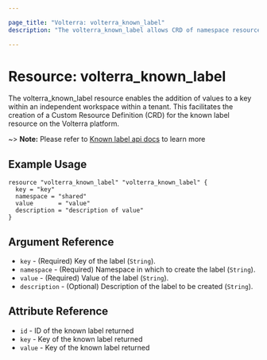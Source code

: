 ```yaml
---

page_title: "Volterra: volterra_known_label"
description: "The volterra_known_label allows CRD of namespace resource on Volterra SaaS"

---
```


Resource: volterra_known_label
==============================

The volterra_known_label resource enables the addition of values to a key within an independent workspace within a tenant. This facilitates the creation of a Custom Resource Definition (CRD) for the known label resource on the Volterra platform.

~> **Note:** Please refer to [Known label api docs](https://docs.cloud.f5.com/docs/api/known-label) to learn more

Example Usage
-------------

```hcl
resource "volterra_known_label" "volterra_known_label" {
  key = "key"
  namespace = "shared"
  value       = "value"
  description = "description of value"
}
```

Argument Reference
------------------

-	`key` - (Required) Key of the label (`String`).
-	`namespace` - (Required) Namespace in which to create the label (`String`).
-	`value` - (Required) Value of the label (`String`).
-	`description` - (Optional) Description of the label to be created (`String`).

Attribute Reference
-------------------

-	`id` - ID of the known label returned
-	`key` - Key of the known label returned
-	`value` - Key of the known label returned

